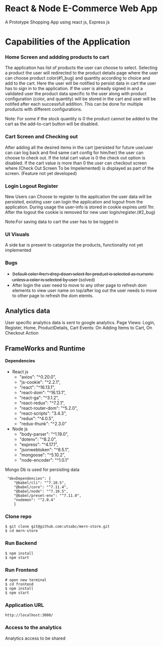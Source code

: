 # React & Node E-Commerce Web App
A Prototype Shopping App using react js, Express js

# Capabilities of the Application

### Home Screen and addding products to cart

The application has list of products the user can choose to select. Selecting a product the user will redirected to the product details page where the user can choose product color(#1_bug) and quantity according to choice and add to the cart. Here the user will be notified to persist data in cart the user has to sign in to the application. If the user is already signed in and a validated user the product data specific to the user along with product configuration (color, and quantity) will be stored in the cart and user will be notifed after each successfull addition. This can be done for multiple products with different configurations.

Note: For some if the stock quantity is 0 the product cannot be added to the cart as the add-to-cart button will be disabled.

### Cart Screen and Checking out

After adding all the desired items in the cart (persisted for future use/user can can log back and find same cart config for him/her) the user can choose to check out. If the total cart value is 0 the check out option is disabled. If the cart value is more than 0 the user can checkout screen where (Check Out Screen To be Impelemented) is displayed as part of the screen. (Feature not yet developed)

### Login Logout Register

New Users can Choose to register to the application the user data will be persisted, existing user can login the application and logout from the application. During usage the user-info is stored in cookie expires until 1hr. After the logout the cookie is removed for new user login/register.(#2_bug)

Note:For saving data to cart the user has to be logged in

### UI Visuals
A side bar is present to catagorize the products, functionality not yet implemented

### Bugs
- D̵e̵f̵a̵u̵l̵t̵ ̵c̵o̵l̵o̵r̵ ̵f̵r̵o̵m̵ ̵d̵r̵o̵p̵ ̵d̵o̵w̵n̵ ̵s̵e̵l̵e̵c̵t̵ ̵f̵o̵r̵ ̵p̵r̵o̵d̵u̵c̵t̵ ̵i̵s̵ ̵s̵e̵l̵e̵c̵t̵e̵d̵ ̵a̵s̵ ̵n̵u̵m̵e̵r̵i̵c̵ ̵u̵n̵l̵e̵s̵s̵ ̵a̵ ̵c̵o̵l̵o̵r̵ ̵i̵s̵ ̵s̵e̵l̵e̵c̵t̵e̵d̵ ̵b̵y̵ ̵u̵s̵e̵r̵  (solved)
- After login the user need to move to any other page to refresh dom elements to view user name on top/after log out the user needs to move to other page to refresh the dom elemts.


## Analytics data 

User specific analytics data is sent to google analytics. 
Page Views: Login,
            Register,
            Home,
            ProductDetails,
            Cart
     Events: On Adding Items to Cart,
              On Checkout Action

## FrameWorks and Runtime
#### Dependencies
* React js
  * "axios": "^0.20.0",
  * "js-cookie": "^2.2.1",
  * "react": "^16.13.1",
  * "react-dom": "^16.13.1",
  * "react-ga": "^3.1.2",
  * "react-redux": "^7.2.1",
  * "react-router-dom": "^5.2.0",
  * "react-scripts": "3.4.3",
  * "redux": "^4.0.5",
  * "redux-thunk": "^2.3.0"
* Node js 
    * "body-parser": "^1.19.0",
    * "dotenv": "^8.2.0",
    * "express": "^4.17.1",
    * "jsonwebtoken": "^8.5.1",
    * "mongoose": "^5.10.2",
    * "node-encoder": "^1.0.1"
 
Mongo Db is used for persisting data

```
 "devDependencies": {
    "@babel/cli": "^7.10.5",
    "@babel/core": "^7.11.4",
    "@babel/node": "^7.10.5",
    "@babel/preset-env": "^7.11.0",
    "nodemon": "^2.0.4"
    }
 ```
 
### Clone repo

```
$ git clone git@github.com:utsabc/mern-store.git
$ cd mern-store
```
 
###  Run Backend

```
$ npm install
$ npm start
```

### Run Frontend

```
# open new terminal
$ cd frontend
$ npm install
$ npm start
```
### Application URL
```
http://localhost:3000/

```
### Access to the analytics 

Analytics access to be shared
